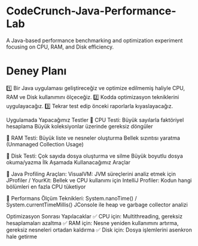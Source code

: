 # CodeCrunch-Java-Performance-Lab
A Java-based performance benchmarking and optimization experiment focusing on CPU, RAM, and Disk efficiency.

 # Deney Planı
1️⃣ Bir Java uygulaması geliştireceğiz ve optimize edilmemiş haliyle CPU, RAM ve Disk kullanımını ölçeceğiz.
2️⃣ Kodda optimizasyon tekniklerini uygulayacağız.
3️⃣ Tekrar test edip önceki raporlarla kıyaslayacağız.

Uygulamada Yapacağımız Testler
🔹 CPU Testi:
Büyük sayılarla faktöriyel hesaplama
Büyük koleksiyonlar üzerinde gereksiz döngüler

🔹 RAM Testi:
Büyük liste ve nesneler oluşturma
Bellek sızıntısı yaratma (Unmanaged Collection Usage)

🔹 Disk Testi:
Çok sayıda dosya oluşturma ve silme
Büyük boyutlu dosya okuma/yazma
İlk Aşamada Kullanacağımız Araçlar

📌 Java Profiling Araçları:
VisualVM: JVM süreçlerini analiz etmek için
JProfiler / YourKit: Bellek ve CPU kullanımı için
IntelliJ Profiler: Kodun hangi bölümleri en fazla CPU tüketiyor

📌 Performans Ölçüm Teknikleri:
System.nanoTime() / System.currentTimeMillis()
JConsole ile heap ve garbage collector analizi

Optimizasyon Sonrası Yapılacaklar
✅ CPU için: Multithreading, gereksiz hesaplamaları azaltma
✅ RAM için: Nesne yeniden kullanımını artırma, gereksiz nesneleri ortadan kaldırma
✅ Disk için: Dosya işlemlerini asenkron hale getirme 
